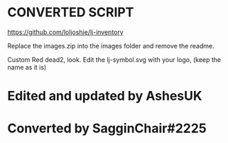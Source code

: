 # CONVERTED SCRIPT
https://github.com/loljoshie/lj-inventory

Replace the images.zip into the images folder and remove the readme.

Custom Red dead2, look.
Edit the lj-symbol.svg with your logo, (keep the name as it is)

# Edited and updated by AshesUK

# Converted by SagginChair#2225

